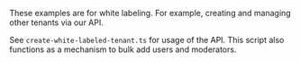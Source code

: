 These examples are for white labeling. For example, creating and managing other tenants via our API.

See `create-white-labeled-tenant.ts` for usage of the API. This script also functions as a mechanism to bulk add users and moderators.

